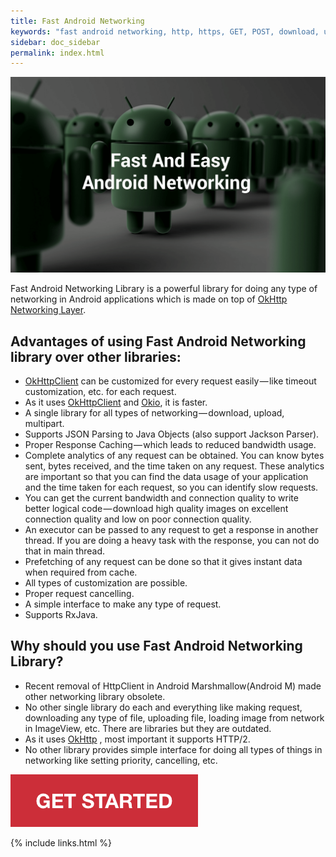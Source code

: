 ```yaml
---
title: Fast Android Networking
keywords: "fast android networking, http, https, GET, POST, download, upload, http/2, about, why, use, advantages"
sidebar: doc_sidebar
permalink: index.html
---
```


<img src= "images/androidnetworking.png" alt="Fast Android Networking"/>

Fast Android Networking Library is a powerful library for doing any type of networking in Android applications which is made on top of [OkHttp Networking Layer](http://square.github.io/okhttp/).

##  Advantages of using Fast Android Networking library over other libraries:

* [OkHttpClient](http://square.github.io/okhttp/) can be customized for every request easily — like timeout customization, etc. for each request.
* As it uses [OkHttpClient](http://square.github.io/okhttp/) and [Okio](https://github.com/square/okio), it is faster.
* A single library for all types of networking — download, upload, multipart.
* Supports JSON Parsing to Java Objects (also support Jackson Parser).
* Proper Response Caching — which leads to reduced bandwidth usage.
* Complete analytics of any request can be obtained. You can know bytes sent, bytes received, and the time taken on any request. These analytics are important so that you can find the data usage of your application and the time taken for each request, so you can identify slow requests.
* You can get the current bandwidth and connection quality to write better logical code — download high quality images on excellent connection quality and low on poor connection quality.
* An executor can be passed to any request to get a response in another thread. If you are doing a heavy task with the response, you can not do that in main thread.
* Prefetching of any request can be done so that it gives instant data when required from cache.
* All types of customization are possible.
* Proper request cancelling.
* A simple interface to make any type of request.
* Supports RxJava.

## Why should you use Fast Android Networking Library?

* Recent removal of HttpClient in Android Marshmallow(Android M) made other networking library obsolete.
* No other single library do each and everything like making request, downloading any type of file, uploading file, loading image from network in ImageView, etc. There are libraries but they are outdated.
* As it uses [OkHttp](http://square.github.io/okhttp/) , most important it supports HTTP/2. 
* No other library provides simple interface for doing all types of things in networking like setting priority, cancelling, etc.

<a href="https://amitshekhariitbhu.github.io/Fast-Android-Networking/adding_fan_to_your_project.html"><img src="images/get_started.png"/></a>

{% include links.html %}

